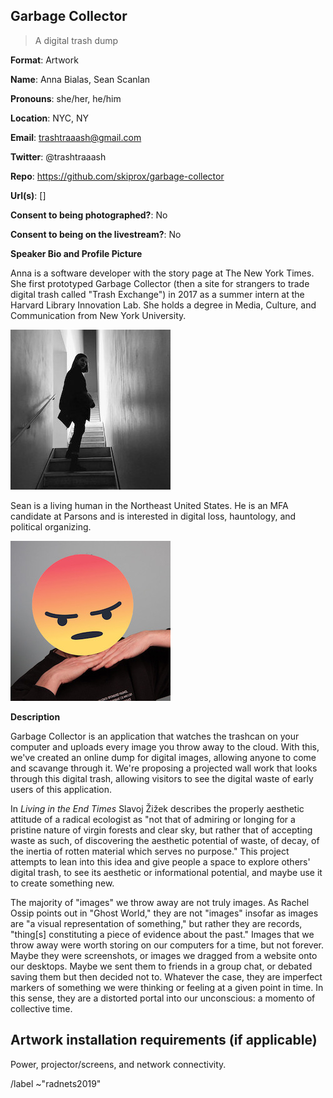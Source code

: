 ## Garbage Collector

> A digital trash dump

**Format**: Artwork

**Name**: Anna Bialas, Sean Scanlan 

**Pronouns**: she/her, he/him

**Location**: NYC, NY 

**Email**: trashtraaash@gmail.com

**Twitter**: @trashtraaash

**Repo**: https://github.com/skiprox/garbage-collector

**Url(s)**: []

**Consent to being photographed?**: No

**Consent to being on the livestream?**: No




**Speaker Bio and Profile Picture**

Anna is a software developer with the story page at The New York Times. She first prototyped Garbage Collector (then a site for strangers to trade digital trash called "Trash Exchange") in 2017 as a summer intern at the Harvard Library Innovation Lab. She holds a degree in Media, Culture, and Communication from New York University. 

![Anna Bialas](https://raw.githubusercontent.com/skiprox/garbage-collector/master/photos/anna.jpg)

Sean is a living human in the Northeast United States. He is an MFA candidate at Parsons and is interested in digital loss, hauntology, and political organizing.

![Sean Scanlan](https://raw.githubusercontent.com/skiprox/garbage-collector/master/photos/sean.jpg)




**Description**  

Garbage Collector is an application that watches the trashcan on your computer and uploads every image you throw away to the cloud. With this, we've created an online dump for digital images, allowing anyone to come and scavange through it. We're proposing a projected wall work that looks through this digital trash, allowing visitors to see the digital waste of early users of this application.

In _Living in the End Times_ Slavoj Žižek describes the properly aesthetic attitude of a radical ecologist as "not that of admiring or longing for a pristine nature of virgin forests and clear sky, but rather that of accepting waste as such, of discovering the aesthetic potential of waste, of decay, of the inertia of rotten material which serves no purpose." This project attempts to lean into this idea and give people a space to explore others' digital trash, to see its aesthetic or informational potential, and maybe use it to create something new.

The majority of "images" we throw away are not truly images. As Rachel Ossip points out in "Ghost World," they are not "images" insofar as images are "a visual representation of something," but rather they are records, "thing[s] constituting a piece of evidence about the past." Images that we throw away were worth storing on our computers for a time, but not forever. Maybe they were screenshots, or images we dragged from a website onto our desktops. Maybe we sent them to friends in a group chat, or debated saving them but then decided not to. Whatever the case, they are imperfect markers of something we were thinking or feeling at a given point in time. In this sense, they are a distorted portal into our unconscious: a momento of collective time.




## Artwork installation requirements (if applicable)  

Power, projector/screens, and network connectivity. 




/label ~"radnets2019"
